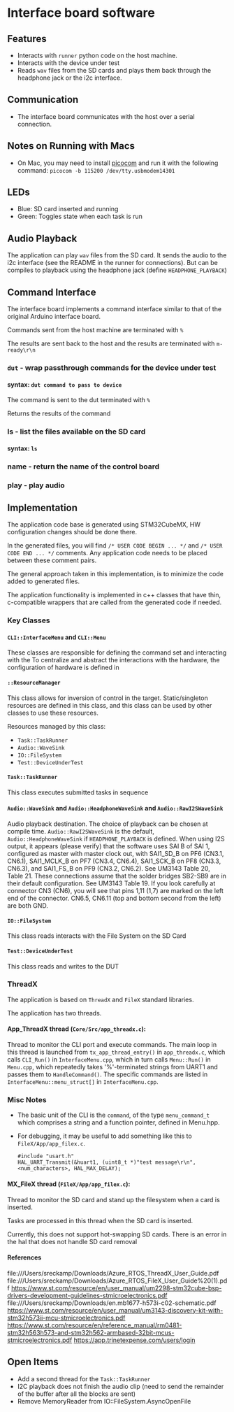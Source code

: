 # Interface board software

## Features
- Interacts with `runner` python code on the host machine.
- Interacts with the device under test
- Reads `wav` files from the SD cards and plays them back through the headphone jack or the i2c interface.

## Communication
- The interface board communicates with the host over a serial connection.  

## Notes on Running with Macs
- On Mac, you may need to install [picocom](https://github.com/npat-efault/picocom) and run it with the following command: `picocom -b 115200 /dev/tty.usbmodem14301`


## LEDs
- Blue: SD card inserted and running
- Green: Toggles state when each task is run

## Audio Playback
The application can play `wav` files from the SD card.  It sends the audio to the i2c interface (see the README in the
runner for connections).  But can be compiles to playback using the headphone jack (define `HEADPHONE_PLAYBACK`)

## Command Interface
The interface board implements a command interface similar to that of the original Arduino interface board.

Commands sent from the host machine are terminated with `%`

The results are sent back to the host and the results are terminated with `m-ready\r\n`

### `dut` - wrap passthrough commands for the device under test
#### syntax: `dut command to pass to device`

The command is sent to the dut terminated with `%`

Returns the results of the command

### ls - list the files available on the SD card
#### syntax: `ls`

### name - return the name of the control board

### play - play audio

## Implementation

The application code base is generated using STM32CubeMX, HW configuration changes should be done there.

In the generated files, you will find `/* USER CODE BEGIN ... */` and `/* USER CODE END ... */` comments.
Any application code needs to be placed between these comment pairs.

The general approach taken in this implementation, is to minimize the code added to generated files.

The application functionality is implemented in c++ classes that have thin, c-compatible 
wrappers that are called from the generated code if needed.

### Key Classes

#### `CLI::InterfaceMenu` and `CLI::Menu`
These classes are responsible for defining the command set and interacting with the 
To centralize and abstract the interactions with the hardware, the configuration of hardware is defined in 

#### `::ResourceManager`  
This class allows for inversion of control in the target.  Static/singleton resources are defined in this class, and
this class can be used by other classes to use these resources.

Resources managed by this class:
- `Task::TaskRunner`
- `Audio::WaveSink`
- `IO::FileSystem`
- `Test::DeviceUnderTest`

#### `Task::TaskRunner`
This class executes submitted tasks in sequence

#### `Audio::WaveSink` and `Audio::HeadphoneWaveSink` and `Audio::RawI2SWaveSink`
Audio playback destination.  The choice of playback can be chosen at compile time.  `Audio::RawI2SWaveSink` is the
default, `Audio::HeadphoneWaveSink` if `HEADPHONE_PLAYBACK` is defined.
When using I2S output, it appears (please verify) that the software uses SAI B of SAI 1, configured as master with master clock out, with SAI1_SD_B on PF6 (CN3.1, CN6.1), SAI1_MCLK_B on PF7 (CN3.4, CN6.4), SAI1_SCK_B on PF8 (CN3.3, CN6.3), and SAI1_FS_B on PF9 (CN3.2, CN6.2). See UM3143 Table 20, Table 21. These connections assume that the solder bridges SB2-SB9 are in their default configuration.  See UM3143 Table 19.  If you look carefully at connector CN3 (CN6), you will see that pins 1,11 (1,7) are marked on the left end of the connector.  CN6.5, CN6.11 (top and bottom second from the left) are both GND.

#### `IO::FileSystem`
This class reads interacts with the File System on the SD Card

#### `Test::DeviceUnderTest`
This class reads and writes to the DUT

### ThreadX
The application is based on `ThreadX` and `FileX` standard libraries.

The application has two threads.
#### App_ThreadX thread (`Core/Src/app_threadx.c`):
Thread to monitor the CLI port and execute commands.  The main loop in this thread is launched from `tx_app_thread_entry()` in `app_threadx.c`, which calls `CLI_Run()` in `InterfaceMenu.cpp`, which in turn calls `Menu::Run()` in `Menu.cpp`, which repeatedly takes '%'-terminated strings from UART1 and passes them to `HandleCommand()`.  The specific commands are listed in `InterfaceMenu::menu_struct[]` in `InterfaceMenu.cpp`.

### Misc Notes
* The basic unit of the CLI is the `command`, of the type `menu_command_t` which comprises a string and a function pointer, defined in Menu.hpp.
* For debugging, it may be useful to add something like this to `FileX/App/app_filex.c`.

    ```
    #include "usart.h"
    HAL_UART_Transmit(&huart1, (uint8_t *)"test message\r\n", <num_characters>, HAL_MAX_DELAY);
    ```

#### MX_FileX thread (`FileX/App/app_filex.c`):
Thread to monitor the SD card and stand up the filesystem when a card is inserted.

Tasks are processed in this thread when the SD card is inserted.

Currently, this does not support hot-swapping SD cards.  There is an error in the hal that does not handle SD
card removal

#### References
file:///Users/sreckamp/Downloads/Azure_RTOS_ThreadX_User_Guide.pdf
file:///Users/sreckamp/Downloads/Azure_RTOS_FileX_User_Guide%20(1).pdf
https://www.st.com/resource/en/user_manual/um2298-stm32cube-bsp-drivers-development-guidelines-stmicroelectronics.pdf
file:///Users/sreckamp/Downloads/en.mb1677-h573i-c02-schematic.pdf
https://www.st.com/resource/en/user_manual/um3143-discovery-kit-with-stm32h573ii-mcu-stmicroelectronics.pdf
https://www.st.com/resource/en/reference_manual/rm0481-stm32h563h573-and-stm32h562-armbased-32bit-mcus-stmicroelectronics.pdf
https://app.trinetexpense.com/users/login

## Open Items
- Add a second thread for the `Task::TaskRunner`
- I2C playback does not finish the audio clip (need to send the remainder of the buffer after all the blocks are sent)
- Remove MemoryReader from IO::FileSystem.AsyncOpenFile

